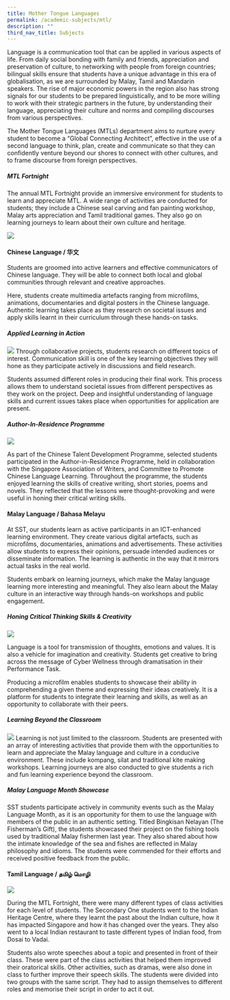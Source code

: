```yaml
---
title: Mother Tongue Languages
permalink: /academic-subjects/mtl/
description: ""
third_nav_title: Subjects
---
```

Language is a communication tool that can be applied in various aspects of life. From daily social bonding with family and friends, appreciation and preservation of culture, to networking with people from foreign countries; bilingual skills ensure that students have a unique advantage in this era of globalisation, as we are surrounded by Malay, Tamil and Mandarin speakers. The rise of major economic powers in the region also has strong signals for our students to be prepared linguistically, and to be more willing to work with their strategic partners in the future, by understanding their language, appreciating their culture and norms and compiling discourses from various perspectives.

The Mother Tongue Languages (MTLs) department aims to nurture every student to become a “Global Connecting Architect”, effective in the use of a second language to think, plan, create and communicate so that they can confidently venture beyond our shores to connect with other cultures, and to frame discourse from foreign perspectives.

##### MTL Fortnight

The annual MTL Fortnight provide an immersive environment for students to learn and appreciate MTL. A wide range of activities are conducted for students; they include a Chinese seal carving and fan painting workshop, Malay arts appreciation and Tamil traditional games. They also go on learning journeys to learn about their own culture and heritage. 

![](/images/Curriculum/MTL%20-%2001.png)

#### Chinese Language / 华文
Students are groomed into active learners and effective communicators of Chinese language. They will be able to connect both local and global communities through relevant and creative approaches. 

Here, students create multimedia artefacts ranging from microfilms, animations, documentaries and digital posters in the Chinese language. Authentic learning takes place as they research on societal issues and apply skills learnt in their curriculum through these hands-on tasks.

##### Applied Learning in Action

![](/images/Curriculum/MTL%20-%20AL%2002.png)
Through collaborative projects, students research on different topics of interest. Communication skill is one of the key learning objectives they will hone as they participate actively in discussions and field research.

Students assumed different roles in producing their final work. This process allows them to understand societal issues from different perspectives as they work on the project. Deep and insightful understanding of language skills and current issues takes place when opportunities for application are present.

##### Author-In-Residence Programme
![](/images/Curriculum/MTL%20AIR01.jpg)

As part of the Chinese Talent Development Programme, selected students participated in the Author-in-Residence Programme, held in collaboration with the Singapore Association of Writers, and Committee to Promote Chinese Language Learning. Throughout the programme, the students enjoyed learning the skills of creative writing, short stories, poems and novels. They reflected that the lessons were thought-provoking and were useful in honing their critical writing skills.

#### Malay Language / Bahasa Melayu
At SST, our students learn as active participants in an ICT-enhanced learning environment. They create various digital artefacts, such as microfilms, documentaries, animations and advertisements. These activities allow students to express their opinions, persuade intended audiences or disseminate information. The learning is authentic in the way that it mirrors actual tasks in the real world. 

Students embark on learning journeys, which make the Malay language learning more interesting and meaningful. They also learn about the Malay culture in an interactive way through hands-on workshops and public engagement.

##### Honing Critical Thinking Skills & Creativity

![](/images/Curriculum/MTL%2004.png)

Language is a tool for transmission of thoughts, emotions and values. It is also a vehicle for imagination and creativity. Students get creative to bring across the message of Cyber Wellness through dramatisation in their Performance Task.

Producing a microfilm enables students to showcase their ability in comprehending a given theme and expressing their ideas creatively. It is a platform for students to integrate their learning and skills, as well as an opportunity to collaborate with their peers.

##### Learning Beyond the Classroom

![](/images/Curriculum/MTL%20-%20Showcase%2001.png)
Learning is not just limited to the classroom. Students are presented with an array of interesting activities that provide them with the opportunities to learn and appreciate the Malay language and culture in a conducive environment. These include kompang, silat and traditional kite making workshops. Learning journeys are also conducted to give students a rich and fun learning experience beyond the classroom. 


##### Malay Language Month Showcase

SST students participate actively in community events such as the Malay Language Month, as it is an opportunity for them to use the language with members of the public in an authentic setting. Titled Bingkisan Nelayan (The Fisherman’s Gift), the students showcased their project on the fishing tools used by traditional Malay fishermen last year. They also shared about how the intimate knowledge of the sea and fishes are reflected in Malay philosophy and idioms. The students were commended for their efforts and received positive feedback from the public.

#### Tamil Language / தமிழ் மொழி

![](/images/Curriculum/MTL%20TL%2001.png)

During the MTL Fortnight, there were many different types of class activities for each level of students. The Secondary One students went to the Indian Heritage Centre, where they learnt the past about the Indian culture, how it has impacted Singapore and how it has changed over the years. They also went to a local Indian restaurant to taste different types of Indian food, from Dosai to Vadai.

Students also wrote speeches about a topic and presented in front of their class. These were part of the class activities that helped them improved their oratorical skills. Other activities, such as dramas, were also done in class to further improve their speech skills. The students were divided into two groups with the same script. They had to assign themselves to different roles and memorise their script in order to act it out.